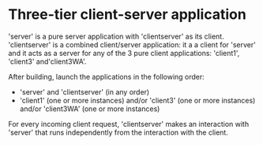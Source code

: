 # Three-tier client-server application

'server' is a pure server application with 'clientserver' as its client.
'clientserver' is a combined client/server application: it a a client for 'server' 
and it acts as a server for any of the 3 pure client applications: 'client1', 'client3' and'client3WA'.

After building, launch the applications in the following order:

* 'server' and 'clientserver' (in any order)
* 'client1' (one or more instances) and/or 'client3' (one or more instances) and/or 'client3WA' (one or more instances)

For every incoming client request, 'clientserver' makes an interaction with 'server' that runs 
independently from the interaction with the client.
